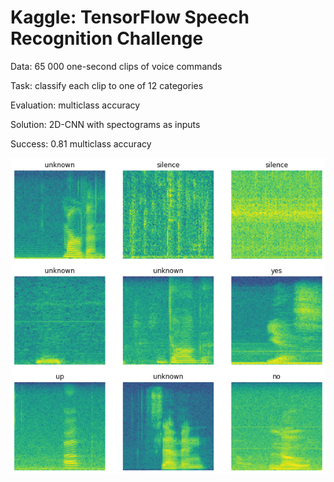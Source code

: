 # Kaggle: TensorFlow Speech Recognition Challenge

Data: 65 000 one-second clips of voice commands

Task: classify each clip to one of 12 categories

Evaluation: multiclass accuracy

Solution: 2D-CNN with spectograms as inputs

Success: 0.81 multiclass accuracy

![](spectrograms.png)
